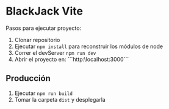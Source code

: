 # BlackJack Vite

Pasos para ejecutar proyecto:

1. Clonar repositorio
2. Ejecutar ```npm install``` para reconstruir los módulos de node
3. Correr el devServer ```npm run dev```
4. Abrir el proyecto en: ```http:\localhost:3000´´´

## Producción

1. Ejecutar ```npm run build```
2. Tomar la carpeta ```dist``` y desplegarla